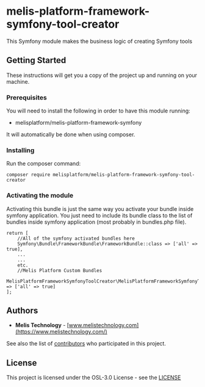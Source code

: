 # melis-platform-framework-symfony-tool-creator
This Symfony module makes the business logic of creating Symfony tools

## Getting Started
These instructions will get you a copy of the project up and running on your machine.

### Prerequisites
You will need to install the following in order to have this module running:
* melisplatform/melis-platform-framework-symfony

It will automatically be done when using composer.

### Installing
Run the composer command:

```
composer require melisplatform/melis-platform-framework-symfony-tool-creator
```

### Activating the module
Activating this bundle is just the same way you activate your bundle inside symfony application. You just need to include its bundle class to the list of bundles inside symfony application (most probably in bundles.php file).

```
return [
    //All of the symfony activated bundles here
    Symfony\Bundle\FrameworkBundle\FrameworkBundle::class => ['all' => true],
    ...
    ...
    etc.
    //Melis Platform Custom Bundles
    MelisPlatformFrameworkSymfonyToolCreator\MelisPlatformFrameworkSymfonyToolCreatorBundle::class => ['all' => true]
];
```
## Authors

* **Melis Technology** - [www.melistechnology.com](https://www.melistechnology.com/)

See also the list of [contributors](https://github.com/melisplatform/melis-platform-framework-symfony/contributors) who participated in this project.


## License

This project is licensed under the OSL-3.0 License - see the [LICENSE](LICENSE)
